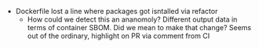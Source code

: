 - Dockerfile lost a line where packages got isntalled via refactor
  - How could we detect this an ananomoly? Different output data in terms of container SBOM. Did we mean to make that change? Seems out of the ordinary, highlight on PR via comment from CI